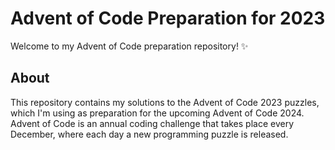 # Advent of Code Preparation for 2023

Welcome to my Advent of Code preparation repository! ✨

## About

This repository contains my solutions to the Advent of Code 2023 puzzles, which I'm using as preparation for the upcoming Advent of Code 2024. Advent of Code is an annual coding challenge that takes place every December, where each day a new programming puzzle is released.
